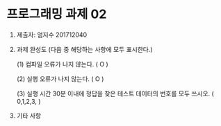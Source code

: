 ﻿# 프로그래밍 과제 02

1. 제출자:   엄지수 201712040

2. 과제 완성도 (다음 중 해당하는 사항에 모두 표시한다.)

	(1) 컴파일 오류가 나지 않는다. (  O  )
    
	(2) 실행 오류가 나지 않는다. (  O  )
    
	(3) 실행 시간 30분 이내에 정답을 찾은 테스트 데이터의 번호를 모두 쓰시오. (        0,1,2,3,                                                   )
    
3. 기타 사항 


